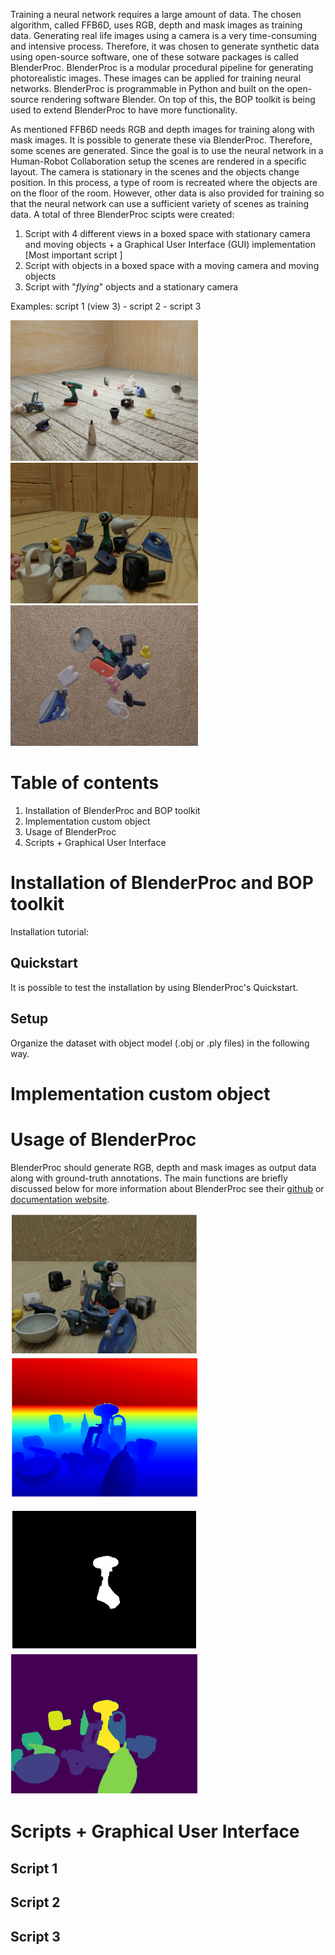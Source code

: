 Training a neural network requires a large amount of data. The chosen algorithm, called FFB6D, uses RGB, depth and mask images as training data. Generating real life images using a camera is a very time-consuming and intensive process. Therefore, it was chosen to generate synthetic data using open-source software, one of these sotware packages is called BlenderProc. BlenderProc is a modular procedural pipeline for generating photorealistic images. These images can be applied for training neural networks. BlenderProc is programmable in Python and built on the open-source rendering software Blender. On top of this, the BOP toolkit is being used to extend BlenderProc to have more functionality. 

As mentioned FFB6D needs RGB and depth images for training along with mask images. It is possible to generate these via BlenderProc. Therefore, some scenes are generated. Since the goal is to use the neural network in a Human-Robot Collaboration setup the scenes are rendered in a specific layout. The camera is stationary in the scenes and the objects change position. In this process, a type of room is recreated where the objects are on the floor of the room. However, other data is also provided for training so that the neural network can use a sufficient variety of scenes as training data. 
A total of three BlenderProc scipts were created: 
1. Script with 4 different views in a boxed space with stationary camera and moving objects + a Graphical User Interface (GUI) implementation [Most important script ] 
2. Script with objects in a boxed space with a moving camera and moving objects 
3. Script with "*flying*" objects and a stationary camera 

Examples: script 1 (view 3) - script 2 - script 3

<img src="images/example_1_1.png" width="300"> <img src="images/example_2_1.png" width="300"> <img src="images/example_3_1.png" width="300">

# Table of contents 
1. Installation of BlenderProc and BOP toolkit 
2. Implementation custom object
3. Usage of BlenderProc
4. Scripts + Graphical User Interface

# Installation of BlenderProc and BOP toolkit
Installation tutorial:

## Quickstart
It is possible to test the installation by using BlenderProc's Quickstart. 

## Setup
Organize the dataset with object model (.obj or .ply files) in the following way. 

# Implementation custom object

# Usage of BlenderProc
BlenderProc should generate RGB, depth and mask images as output data along with ground-truth annotations. The main functions are briefly discussed below for more information about BlenderProc see their [github](https://github.com/DLR-RM/BlenderProc) or [documentation website](https://dlr-rm.github.io/BlenderProc/). 

<img src="images/example_rgb.png" width="300"> <img src="images/example_depth.png" width="300">

<img src="images/example_mask_1.png" width="300"> <img src="images/example_mask_2.png" width="300">

# Scripts + Graphical User Interface

## Script 1

## Script 2

## Script 3
